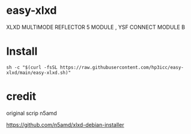 # easy-xlxd

XLXD MULTIMODE REFLECTOR 5 MODULE , YSF CONNECT MODULE B

#

# Install

    sh -c "$(curl -fsSL https://raw.githubusercontent.com/hp3icc/easy-xlxd/main/easy-xlxd.sh)"
    
    
#

# credit

original scrip n5amd

https://github.com/n5amd/xlxd-debian-installer
